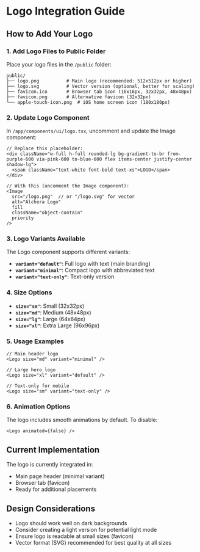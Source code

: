 # Logo Integration Guide

## How to Add Your Logo

### 1. Add Logo Files to Public Folder

Place your logo files in the `/public` folder:

```
public/
├── logo.png          # Main logo (recommended: 512x512px or higher)
├── logo.svg          # Vector version (optional, better for scaling)
├── favicon.ico       # Browser tab icon (16x16px, 32x32px, 48x48px)
├── favicon.png       # Alternative favicon (32x32px)
└── apple-touch-icon.png  # iOS home screen icon (180x180px)
```

### 2. Update Logo Component

In `/app/components/ui/logo.tsx`, uncomment and update the Image component:

```tsx
// Replace this placeholder:
<div className="w-full h-full rounded-lg bg-gradient-to-br from-purple-600 via-pink-600 to-blue-600 flex items-center justify-center shadow-lg">
  <span className="text-white font-bold text-xs">LOGO</span>
</div>

// With this (uncomment the Image component):
<Image
  src="/logo.png"  // or "/logo.svg" for vector
  alt="Alchera Logo"
  fill
  className="object-contain"
  priority
/>
```

### 3. Logo Variants Available

The Logo component supports different variants:

- **`variant="default"`**: Full logo with text (main branding)
- **`variant="minimal"`**: Compact logo with abbreviated text
- **`variant="text-only"`**: Text-only version

### 4. Size Options

- **`size="sm"`**: Small (32x32px)
- **`size="md"`**: Medium (48x48px) 
- **`size="lg"`**: Large (64x64px)
- **`size="xl"`**: Extra Large (96x96px)

### 5. Usage Examples

```tsx
// Main header logo
<Logo size="md" variant="minimal" />

// Large hero logo
<Logo size="xl" variant="default" />

// Text-only for mobile
<Logo size="sm" variant="text-only" />
```

### 6. Animation Options

The logo includes smooth animations by default. To disable:

```tsx
<Logo animated={false} />
```

## Current Implementation

The logo is currently integrated in:
- Main page header (minimal variant)
- Browser tab (favicon)
- Ready for additional placements

## Design Considerations

- Logo should work well on dark backgrounds
- Consider creating a light version for potential light mode
- Ensure logo is readable at small sizes (favicon)
- Vector format (SVG) recommended for best quality at all sizes
